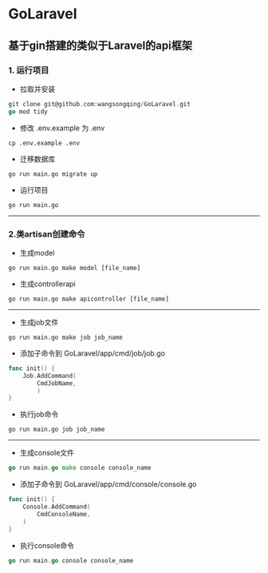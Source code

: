 # GoLaravel
## 基于gin搭建的类似于Laravel的api框架

### 1. 运行项目

- 拉取并安装
```go
git clone git@github.com:wangsongqing/GoLaravel.git
go mod tidy
```
- 修改 .env.example 为 .env
```azure
cp .env.example .env 
```
- 迁移数据库
```azure
go run main.go migrate up
```
- 运行项目
```azure
go run main.go
```
---
### 2.类artisan创建命令
- 生成model
```azure
go run main.go make model [file_name]
```

- 生成controllerapi
```
go run main.go make apicontroller [file_name]
```


---


- 生成job文件
```azure
go run main.go make job job_name
```
- 添加子命令到 GoLaravel/app/cmd/job/job.go 
```go
func init() {
	Job.AddCommand(
		CmdJobName,
		)
}
```
- 执行job命令
```azure
go run main.go job job_name
```

---


- 生成console文件
```go
go run main.go make console console_name
```

- 添加子命令到 GoLaravel/app/cmd/console/console.go 
```go
func init() {
	Console.AddCommand(
		CmdConsoleName,
	)
}
```
- 执行console命令
```go
go run main.go console console_name
```



